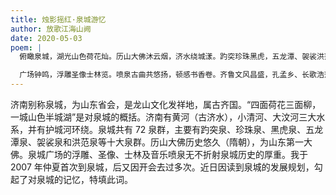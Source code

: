 ```yaml
---
title: 烛影摇红·泉城游忆
author: 放歌江海山阙
date: 2020-05-03
poem: |
  俯瞰泉城，湖光山色荷花灿。历山大佛沐云烟，济水绕城漾。趵突珍珠黑虎，五龙潭、袈裟洪范。大明潋滟，袅袅柳丝，画楼湖岸。

  广场钟鸣，浮雕圣像士林览。喷泉古曲共悠扬，顿感书香卷。齐鲁文风昌盛，孔孟乡、长歌浩荡。夕阳西沉，知了声声，黄昏惜返。
---
```


济南别称泉城，为山东省会，是龙山文化发祥地，属古齐国。“四面荷花三面柳，一城山色半城湖”是对泉城的概括。济南有黄河（古济水），小清河、大汶河三大水系，并有护城河环绕。泉城共有 72 泉群，主要有趵突泉、珍珠泉、黑虎泉、五龙潭泉、袈裟泉和洪范泉等十大泉群。历山大佛历史悠久（隋朝），为山东第一大佛。泉城广场的浮雕、圣像、士林及音乐喷泉无不折射泉城历史的厚重。我于 2007 年仲夏首次到泉城，后又因开会去过多次。近日因读到泉城的发展规划，勾起了对泉城的记忆，特填此词。
